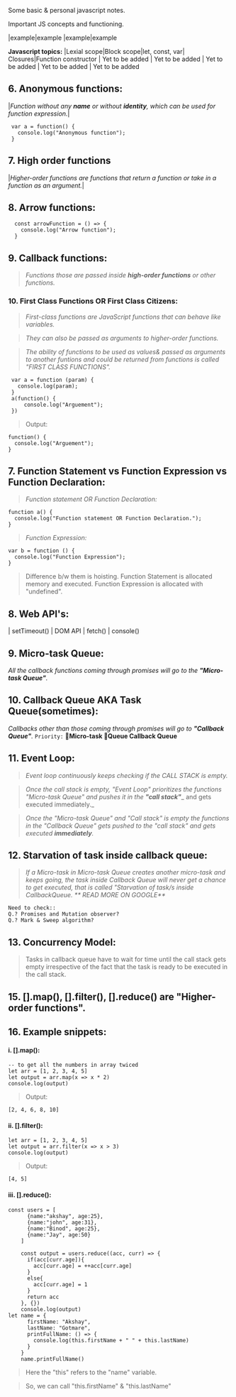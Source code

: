 Some basic & personal javascript notes.

Important JS concepts and functioning.

<!-- | Syntax      | Description | new |
| ----------- | ----------- | --- |
| Header      | Title       | new |
| Paragraph   | Text        | new | -->

|example|example
|example|example

**Javascript topics:**
 |Lexial scope|Block scope|let, const, var| Closures|Function constructor
 | Yet to be added | Yet to be added | Yet to be added | Yet to be added | Yet to be added 
 
<!-- ### 1. Lexial scope
### 2. Block scope
### 3. let, const, var
### 4. Closures
### 5. Function constructor -->
## 6. Anonymous functions:
|_Function without any **name** or without **identity**, which can be used for function expression._|
  
     var a = function() {
       console.log("Anonymous function");
     }
  
## 7. High order functions
|_Higher-order functions are functions that return a function or take in a function as an argument._|

## 8. Arrow functions:
  
	  const arrowFunction = () => {
	    console.log("Arrow function");
	  }
	
## 9. Callback functions:
> _Functions those are passed inside **high-order functions** or other functions._

### 10. First Class Functions OR First Class Citizens:
> _First-class functions are JavaScript functions that can behave like variables._

> _They can also be passed as arguments to higher-order functions._

> _The ability of functions to be used as values& passed as arguments to another funtions and could be returned from functions is called "FIRST CLASS FUNCTIONS"._
		
	 var a = function (param) {
	   console.log(param);
	 }
	 a(function() {
	     console.log("Arguement");
	 })
> Output: 
                                              
	function() {
	  console.log("Arguement");
	}
	
	
## 7. Function Statement vs Function Expression vs Function Declaration:
> _Function statement OR Function Declaration:_
	
	function a() { 
	  console.log("Function statement OR Function Declaration.");
	}
	
> _Function Expression:_

	var b = function () {
	  console.log("Function Expression");
	}
		
>Difference b/w them is hoisting.
	Function Statement is allocated memory and executed.
	Function Expression is allocated with "undefined".

## 8. Web API's:
| setTimeout() | DOM API | fetch() | console()
<!-- ### i. setTimeout()
### ii. DOM API's
### iii. Fetch()
### iv. console() -->

## 9. Micro-task Queue:
_All the callback functions coming through promises will go to the **"Micro-task Queue"**._

## 10. Callback Queue AKA Task Queue(sometimes):
_Callbacks other than those coming through promises will go to **"Callback Queue"**._
`Priority:`
🥇**Micro-task 
🥈Queue Callback Queue**

## 11. Event Loop:
> _Event loop continuously keeps checking if the CALL STACK is empty._

> _Once the call stack is empty, "Event Loop" prioritizes the functions "Micro-task Queue" and pushes it in the **"call stack"**__ and gets executed immediately._

> _Once the "Micro-task Queue" and "Call stack" is empty the functions in the "Callback Queue" gets pushed to the "call stack" and gets executed **immediately**._

## 12. Starvation of task inside callback queue:
> _If a Micro-task in Micro-task Queue creates another micro-task and keeps going, the task inside Callback Queue will never get a chance to get executed, that is called "Starvation of task/s inside CallbackQueue.   ** READ MORE ON GOOGLE**_
	
	Need to check::
	Q.? Promises and Mutation observer?
	Q.? Mark & Sweep algorithm?

## 13. Concurrency Model:
> Tasks in callback queue have to wait for time until the call stack gets empty irrespective of the fact that the task is ready to be executed in the call stack.

<!-- ## 14. > First-class functions are JavaScript functions that 
	  can behave like variables. They can also be passed 
	  as arguments to higher-order functions.

	> Higher-order functions are functions that return a 
	  function or take in a function as an argument.	 -->
	
## 15. [].map(), [].filter(), [].reduce() are "Higher-order functions".
	
## 16. Example snippets:
#### i. [].map():
	-- to get all the numbers in array twiced
	let arr = [1, 2, 3, 4, 5]
	let output = arr.map(x => x * 2)
	console.log(output)
> Output:

	[2, 4, 6, 8, 10]
	
#### ii. [].filter():
	
	let arr = [1, 2, 3, 4, 5]
	let output = arr.filter(x => x > 3)
	console.log(output)
>Output:

	[4, 5]
#### iii. [].reduce():
	
	const users = [
		  {name:"akshay", age:25},
		  {name:"john", age:31},
		  {name:"Binod", age:25},
		  {name:"Jay", age:50}
		]

		const output = users.reduce((acc, curr) => {
		  if(acc[curr.age]){
		    acc[curr.age] = ++acc[curr.age]
		  }
		  else{
		    acc[curr.age] = 1
		  }
		  return acc
		}, {})
		console.log(output)
	let name = {
		  firstName: "Akshay",
		  lastName: "Gotmare",
		  printFullName: () => {
			console.log(this.firstName + " " + this.lastName)
		  }
		}
		name.printFullName()
	
> Here the "this" refers to the "name" variable.

> So, we can call "this.firstName" & "this.lastName"

